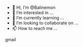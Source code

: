 - 👋 Hi, I’m @Balinemon
- 👀 I’m interested in ...
- 🌱 I’m currently learning ...
- 💞️ I’m looking to collaborate on ...
- 📫 How to reach me ...

<!---
Balinemon/Balinemon is a ✨ special ✨ repository because its `README.md` (this file) appears on your GitHub profile.
You can click the Preview link to take a look at your changes.
--->gmail

